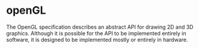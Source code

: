 # openGL
The OpenGL specification describes an abstract API for drawing 2D and 3D graphics. Although it is possible for the API to be implemented entirely in software, it is designed to be implemented mostly or entirely in hardware.
